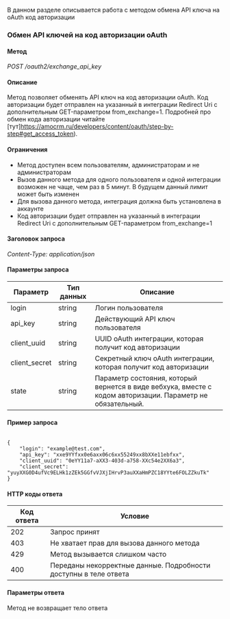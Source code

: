 
В данном разделе описывается работа с методом обмена API ключа на oAuth код авторизации

<a name="exchange-key"></a>

### Обмен API ключей на код авторизации oAuth

#### Метод

*POST /oauth2/exchange_api_key*

#### Описание 

Метод позволяет обменять API ключ на код авторизации oAuth.
Код авторизации будет отправлен на указанный в интеграции Redirect Uri с дополнительным GET-параметром from_exchange=1.
Подробней про обмен кода авторизации читайте [тут]https://amocrm.ru/developers/content/oauth/step-by-step#get_access_token).

#### Ограничения 

*   Метод доступен всем пользователям, администраторам и не администраторам
*   Вызов данного метода для одного пользователя и одной интеграции возможен не чаще, чем раз в 5 минут. В будущем данный лимит может быть изменен
*   Для вызова данного метода, интеграция должна быть установлена в аккаунте
*   Код авторизации будет отправлен на указанный в интеграции Redirect Uri с дополнительным GET-параметром from_exchange=1

#### Заголовок запроса 

*Content-Type: application/json*

#### Параметры запроса 




| Параметр | Тип данных | Описание |
|--|--|--|
| login | string | Логин пользователя |
| api_key | string | Действующий API ключ пользователя |
| client_uuid | string | UUID oAuth интеграции, которая получит код авторизации |
| client_secret | string | Секретный ключ oAuth интеграции, которая получит код авторизации |
| state | string | Параметр состояния, который вернется в виде вебхука, вместе с кодом авторизации. Параметр не обязательный. |

#### Пример запроса



```

{
    "login": "example@test.com",
    "api_key": "xxe9YYfxx0e6axx06c6xx55249xx8bXXe11ebfxx",
    "client_uuid": "0eYY11a7-aXX3-403d-a758-XXc54e2XX6a3",
    "client_secret": "yuyXXG0D4ufVc9ELHk1zZEk5GGfvVJXjIHrvP3auXXaHmPZC18YYte6FOLZZkuTk"
}

```

#### HTTP коды ответа

| Код ответа | Условие |
|------------|---------|
| 202 | Запрос принят |
| 403 | Не хватает прав для вызова данного метода |
| 429 | Метод вызывается слишком часто |
| 400 | Переданы некорректные данные. Подробности доступны в теле ответа |

#### Параметры ответа 

Метод не возвращает тело ответа
<!-- Generated at Wed, 03 Mar 2021 08:35:08 +0000. amoCRM Documentation Generator -->